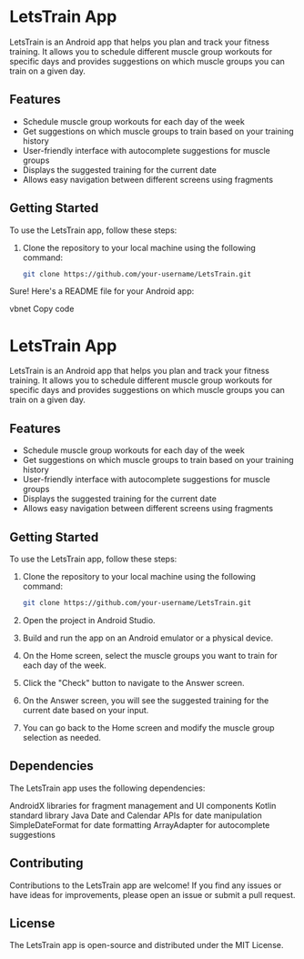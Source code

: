 # LetsTrain App

LetsTrain is an Android app that helps you plan and track your fitness training. It allows you to schedule different muscle group workouts for specific days and provides suggestions on which muscle groups you can train on a given day.

## Features

- Schedule muscle group workouts for each day of the week
- Get suggestions on which muscle groups to train based on your training history
- User-friendly interface with autocomplete suggestions for muscle groups
- Displays the suggested training for the current date
- Allows easy navigation between different screens using fragments

## Getting Started

To use the LetsTrain app, follow these steps:

1. Clone the repository to your local machine using the following command:

   ```bash
   git clone https://github.com/your-username/LetsTrain.git

Sure! Here's a README file for your Android app:

vbnet
Copy code
# LetsTrain App

LetsTrain is an Android app that helps you plan and track your fitness training. It allows you to schedule different muscle group workouts for specific days and provides suggestions on which muscle groups you can train on a given day.

## Features

- Schedule muscle group workouts for each day of the week
- Get suggestions on which muscle groups to train based on your training history
- User-friendly interface with autocomplete suggestions for muscle groups
- Displays the suggested training for the current date
- Allows easy navigation between different screens using fragments

## Getting Started

To use the LetsTrain app, follow these steps:

1. Clone the repository to your local machine using the following command:

   ```bash
   git clone https://github.com/your-username/LetsTrain.git
    ```
2. Open the project in Android Studio.

3. Build and run the app on an Android emulator or a physical device.

4. On the Home screen, select the muscle groups you want to train for each day of the week.

5. Click the "Check" button to navigate to the Answer screen.

6. On the Answer screen, you will see the suggested training for the current date based on your input.

7. You can go back to the Home screen and modify the muscle group selection as needed.

## Dependencies
The LetsTrain app uses the following dependencies:

AndroidX libraries for fragment management and UI components
Kotlin standard library
Java Date and Calendar APIs for date manipulation
SimpleDateFormat for date formatting
 ArrayAdapter for autocomplete suggestions
 
## Contributing
Contributions to the LetsTrain app are welcome! If you find any issues or have ideas for improvements, please open an issue or submit a pull request.

## License
The LetsTrain app is open-source and distributed under the MIT License.

